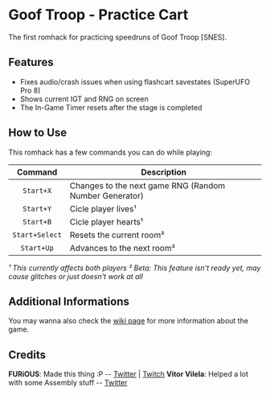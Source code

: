 Goof Troop - Practice Cart
========================
The first romhack for practicing speedruns of Goof Troop [SNES].

Features
--------
* Fixes audio/crash issues when using flashcart savestates (SuperUFO Pro 8)
* Shows current IGT and RNG on screen
* The In-Game Timer resets after the stage is completed

How to Use
----------
This romhack has a few commands you can do while playing:

| Command | Description |
| :---: | --- |
| `Start+X` | Changes to the next game RNG (Random Number Generator) |
| `Start+Y` | Cicle player lives¹ |
| `Start+B` | Cicle player hearts¹ |
| `Start+Select` | Resets the current room² |
| `Start+Up` | Advances to the next room² |

*¹ This currently affects both players
² Beta: This feature isn't ready yet, may cause glitches or just doesn't work at all*

Additional Informations
---------
You may wanna also check the [wiki page](https://github.com/furious/gooftroop/wiki) for more information about the game.

Credits
-------
**FURiOUS**: Made this thing :P -- [Twitter](https://twitter.com/furious_) | [Twitch](http://twitch.tv/furious)
**Vitor Vilela**: Helped a lot with some Assembly stuff -- [Twitter](https://twitter.com/hackervilela)
